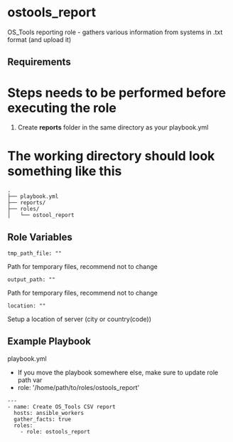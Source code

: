 ostools_report
=========

OS_Tools reporting role - gathers various information from systems in .txt format (and upload it)

Requirements
------------

Steps needs to be performed before executing the role
==============================================================
1) Create **reports** folder in the same directory as your playbook.yml

The working directory should look something like this
=====================================================
```
.
├── playbook.yml
├── reports/
├── roles/
│   └── ostool_report
```

Role Variables
--------------

```
tmp_path_file: ""
```
Path for temporary files, recommend not to change
```
output_path: ""
```
Path for temporary files, recommend not to change
```
location: ""
```
Setup a location of server (city or country(code))

Example Playbook
----------------

playbook.yml
- If you move the playbook somewhere else, make sure to update role path var
- role: '/home/path/to/roles/ostools_report'

```
---
- name: Create OS_Tools CSV report
  hosts: ansible_workers
  gather_facts: true
  roles:
    - role: ostools_report

```

